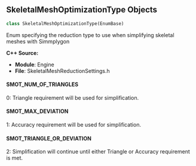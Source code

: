 ## SkeletalMeshOptimizationType Objects

```python
class SkeletalMeshOptimizationType(EnumBase)
```

Enum specifying the reduction type to use when simplifying skeletal meshes with Simmplygon

**C++ Source:**

- **Module**: Engine
- **File**: SkeletalMeshReductionSettings.h

<a id="unreal.SkeletalMeshOptimizationType.SMOT_NUM_OF_TRIANGLES"></a>

#### SMOT_NUM_OF_TRIANGLES

0: Triangle requirement will be used for simplification.

<a id="unreal.SkeletalMeshOptimizationType.SMOT_MAX_DEVIATION"></a>

#### SMOT_MAX_DEVIATION

1: Accuracy requirement will be used for simplification.

<a id="unreal.SkeletalMeshOptimizationType.SMOT_TRIANGLE_OR_DEVIATION"></a>

#### SMOT_TRIANGLE_OR_DEVIATION

2: Simplification will continue until either Triangle or Accuracy requirement is met.

<a id="unreal.SkeletalMeshOptimizationImportance"></a>